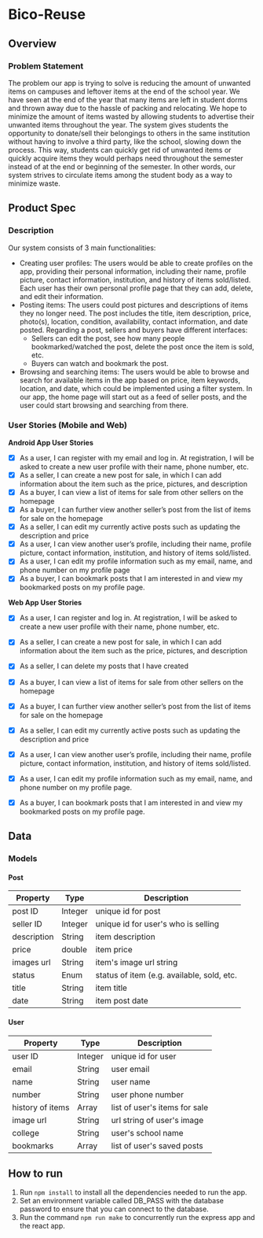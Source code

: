 # Bico-Reuse

## Overview

### Problem Statement
The problem our app is trying to solve is reducing the amount of unwanted items on
campuses and leftover items at the end of the school year. We have seen at the end of the year that many items are left in student dorms and thrown away due to the hassle of packing and relocating. We hope to minimize the amount of items wasted by allowing students to advertise their unwanted items throughout the year. The system gives students the opportunity to donate/sell their belongings to others in the same institution without having to involve a third party, like the school, slowing down the process. This way, students can quickly get rid of unwanted items or quickly acquire items they would perhaps need throughout the semester instead of at the end or beginning of the semester. In other words, our system strives to circulate items among the student body as a way to minimize waste.


## Product Spec

### Description

Our system consists of 3 main functionalities:
* Creating user profiles: The users would be able to create profiles on the app, providing their personal information, including their name, profile picture, contact information, institution, and history of items sold/listed. Each user has their own personal profile page that they can add, delete, and edit their information.
* Posting items: The users could post pictures and descriptions of items they no longer need. The post includes the title, item description, price, photo(s), location, condition, availability, contact information, and date posted. Regarding a post, sellers and buyers have different interfaces:
    * Sellers can edit the post, see how many people bookmarked/watched the post, delete the post once the item is sold, etc.
    * Buyers can watch and bookmark the post.
* Browsing and searching items: The users would be able to browse and search for available items in the app based on price, item keywords, location, and date, which could be implemented using a filter system. In our app, the home page will start out as a feed of seller posts, and the user could start browsing and searching from there.

### User Stories (Mobile and Web)

**Android App User Stories**

- [x] As a user, I can register with my email and log in. At registration, I will be asked to create a new user profile with their name, phone number, etc.
- [x] As a seller, I can create a new post for sale, in which I can add information about the item such as the price, pictures, and description
- [x] As a buyer, I can view a list of items for sale from other sellers on the homepage
- [x] As a buyer, I can further view another seller’s post from the list of items for sale on the homepage
- [x] As a seller, I can edit my currently active posts such as updating the description and price
- [x] As a user, I can view another user’s profile, including their name, profile picture, contact information, institution, and history of items sold/listed.
- [x] As a user, I can edit my profile information such as my email, name, and phone
number on my profile page
- [x] As a buyer, I can bookmark posts that I am interested in and view my
bookmarked posts on my profile page.

**Web App User Stories**

- [x] As a user, I can register and log in. At registration, I will be asked to create a new user profile with their name, phone number, etc.
- [x] As a seller, I can create a new post for sale, in which I can add information about the item such as the price, pictures, and description
- [x] As a seller, I can delete my posts that I have created
- [x] As a buyer, I can view a list of items for sale from other sellers on the homepage
- [x] As a buyer, I can further view another seller’s post from the list of items for sale on the homepage
- [x] As a seller, I can edit my currently active posts such as updating the description and price
- [x] As a user, I can view another user’s profile, including their name, profile picture, contact information, institution, and history of items sold/listed.
- [x] As a user, I can edit my profile information such as my email, name, and phone
number on my profile page.
- [x] As a buyer, I can bookmark posts that I am interested in and view my
bookmarked posts on my profile page.



## Data

### Models

#### Post

   | Property      | Type     | Description |
   | ------------- | -------- | ------------|
   | post ID      | Integer   | unique id for post |
   | seller ID        | Integer| unique id for user's who is selling |
   | description         | String     | item description |
   | price         | double     | item price |
   | images url         | String     | item's image url string|
   | status         | Enum     | status of item (e.g. available, sold, etc. |
   | title         | String     | item title |
   | date         | String     | item post date |

#### User

   | Property      | Type     | Description |
   | ------------- | -------- | ------------|
   | user ID      | Integer   | unique id for user |
   | email       | String| user email |
   | name       | String | user name |
   | number    | String     | user phone number|
   | history of items    | Array     | list of user's items for sale |
   | image url  | String    | url string of user's image |
   | college   | String     | user's school name  |
   | bookmarks   | Array     | list of user's saved posts |


## How to run

1. Run `npm install` to install all the dependencies needed to run the app. 
2. Set an environment variable called DB_PASS with the database password to ensure that you can connect to the database. 
3. Run the command `npm run make` to concurrently run the express app and the react app.
